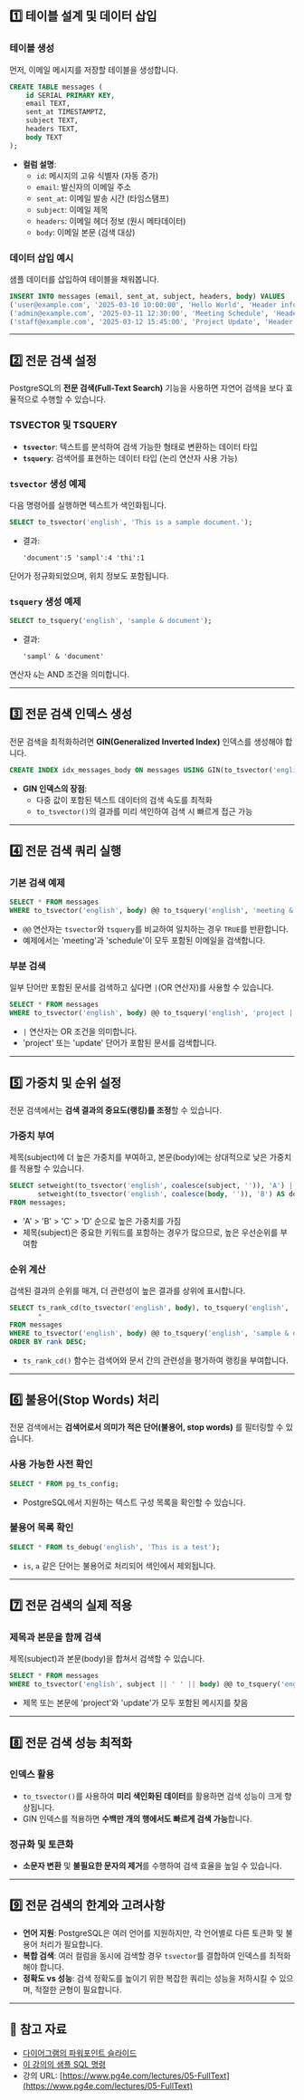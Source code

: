 ## 1️⃣ 테이블 설계 및 데이터 삽입

### **테이블 생성**

먼저, 이메일 메시지를 저장할 테이블을 생성합니다.

```sql
CREATE TABLE messages (
    id SERIAL PRIMARY KEY,
    email TEXT,
    sent_at TIMESTAMPTZ,
    subject TEXT,
    headers TEXT,
    body TEXT
);
```

- **컬럼 설명**:
    - `id`: 메시지의 고유 식별자 (자동 증가)
    - `email`: 발신자의 이메일 주소
    - `sent_at`: 이메일 발송 시간 (타임스탬프)
    - `subject`: 이메일 제목
    - `headers`: 이메일 헤더 정보 (원시 메타데이터)
    - `body`: 이메일 본문 (검색 대상)

### **데이터 삽입 예시**

샘플 데이터를 삽입하여 테이블을 채워봅니다.

```sql
INSERT INTO messages (email, sent_at, subject, headers, body) VALUES
('user@example.com', '2025-03-10 10:00:00', 'Hello World', 'Header info', 'This is the body of the email.'),
('admin@example.com', '2025-03-11 12:30:00', 'Meeting Schedule', 'Header info', 'Our next meeting is scheduled for tomorrow at 10 AM.'),
('staff@example.com', '2025-03-12 15:45:00', 'Project Update', 'Header info', 'The project is progressing well. Here are the latest updates.');
```

---

## 2️⃣ 전문 검색 설정

PostgreSQL의 **전문 검색(Full-Text Search)** 기능을 사용하면 자연어 검색을 보다 효율적으로 수행할 수 있습니다.

### **TSVECTOR 및 TSQUERY**

- **`tsvector`**: 텍스트를 분석하여 검색 가능한 형태로 변환하는 데이터 타입
- **`tsquery`**: 검색어를 표현하는 데이터 타입 (논리 연산자 사용 가능)

### **`tsvector` 생성 예제**

다음 명령어를 실행하면 텍스트가 색인화됩니다.

```sql
SELECT to_tsvector('english', 'This is a sample document.');
```

- 결과:
  ```
  'document':5 'sampl':4 'thi':1
  ```

단어가 정규화되었으며, 위치 정보도 포함됩니다.

### **`tsquery` 생성 예제**

```sql
SELECT to_tsquery('english', 'sample & document');
```

- 결과:
  ```
  'sampl' & 'document'
  ```

연산자 `&`는 AND 조건을 의미합니다.

---

## 3️⃣ 전문 검색 인덱스 생성

전문 검색을 최적화하려면 **GIN(Generalized Inverted Index)** 인덱스를 생성해야 합니다.

```sql
CREATE INDEX idx_messages_body ON messages USING GIN(to_tsvector('english', body));
```

- **GIN 인덱스의 장점**:
    - 다중 값이 포함된 텍스트 데이터의 검색 속도를 최적화
    - `to_tsvector()`의 결과를 미리 색인하여 검색 시 빠르게 접근 가능

---

## 4️⃣ 전문 검색 쿼리 실행

### **기본 검색 예제**

```sql
SELECT * FROM messages
WHERE to_tsvector('english', body) @@ to_tsquery('english', 'meeting & schedule');
```

- `@@` 연산자는 `tsvector`와 `tsquery`를 비교하여 일치하는 경우 `TRUE`를 반환합니다.
- 예제에서는 'meeting'과 'schedule'이 모두 포함된 이메일을 검색합니다.

### **부분 검색**

일부 단어만 포함된 문서를 검색하고 싶다면 `|`(OR 연산자)를 사용할 수 있습니다.

```sql
SELECT * FROM messages
WHERE to_tsvector('english', body) @@ to_tsquery('english', 'project | update');
```

- `|` 연산자는 OR 조건을 의미합니다.
- 'project' 또는 'update' 단어가 포함된 문서를 검색합니다.

---

## 5️⃣ 가중치 및 순위 설정

전문 검색에서는 **검색 결과의 중요도(랭킹)를 조정**할 수 있습니다.

### **가중치 부여**

제목(subject)에 더 높은 가중치를 부여하고, 본문(body)에는 상대적으로 낮은 가중치를 적용할 수 있습니다.

```sql
SELECT setweight(to_tsvector('english', coalesce(subject, '')), 'A') ||
       setweight(to_tsvector('english', coalesce(body, '')), 'B') AS document
FROM messages;
```

- 'A' > 'B' > 'C' > 'D' 순으로 높은 가중치를 가짐
- 제목(subject)은 중요한 키워드를 포함하는 경우가 많으므로, 높은 우선순위를 부여함

### **순위 계산**

검색된 결과의 순위를 매겨, 더 관련성이 높은 결과를 상위에 표시합니다.

```sql
SELECT ts_rank_cd(to_tsvector('english', body), to_tsquery('english', 'sample & document')) AS rank,
       *
FROM messages
WHERE to_tsvector('english', body) @@ to_tsquery('english', 'sample & document')
ORDER BY rank DESC;
```

- `ts_rank_cd()` 함수는 검색어와 문서 간의 관련성을 평가하여 랭킹을 부여합니다.

---

## 6️⃣ 불용어(Stop Words) 처리

전문 검색에서는 **검색어로서 의미가 적은 단어(불용어, stop words)** 를 필터링할 수 있습니다.

### **사용 가능한 사전 확인**

```sql
SELECT * FROM pg_ts_config;
```

- PostgreSQL에서 지원하는 텍스트 구성 목록을 확인할 수 있습니다.

### **불용어 목록 확인**

```sql
SELECT * FROM ts_debug('english', 'This is a test');
```

- `is`, `a` 같은 단어는 불용어로 처리되어 색인에서 제외됩니다.

---

## 7️⃣ 전문 검색의 실제 적용

### **제목과 본문을 함께 검색**

제목(subject)과 본문(body)을 합쳐서 검색할 수 있습니다.

```sql
SELECT * FROM messages
WHERE to_tsvector('english', subject || ' ' || body) @@ to_tsquery('english', 'project & update');
```

- 제목 또는 본문에 'project'와 'update'가 모두 포함된 메시지를 찾음

---

## 8️⃣ 전문 검색 성능 최적화

### **인덱스 활용**

- `to_tsvector()`를 사용하여 **미리 색인화된 데이터**를 활용하면 검색 성능이 크게 향상됩니다.
- GIN 인덱스를 적용하면 **수백만 개의 행에서도 빠르게 검색 가능**합니다.

### **정규화 및 토큰화**

- **소문자 변환** 및 **불필요한 문자의 제거**를 수행하여 검색 효율을 높일 수 있습니다.

---

## 9️⃣ 전문 검색의 한계와 고려사항

- **언어 지원**: PostgreSQL은 여러 언어를 지원하지만, 각 언어별로 다른 토큰화 및 불용어 처리가 필요합니다.
- **복합 검색**: 여러 컬럼을 동시에 검색할 경우 `tsvector`를 결합하여 인덱스를 최적화해야 합니다.
- **정확도 vs 성능**: 검색 정확도를 높이기 위한 복잡한 쿼리는 성능을 저하시킬 수 있으며, 적절한 균형이 필요합니다.

---

## 📌 참고 자료

- [다이어그램의 파워포인트 슬라이드](https://www.pg4e.com)
- [이 강의의 샘플 SQL 명령](https://www.pg4e.com)
- 강의 URL: [https://www.pg4e.com/lectures/05-FullText](https://www.pg4e.com/lectures/05-FullText)
